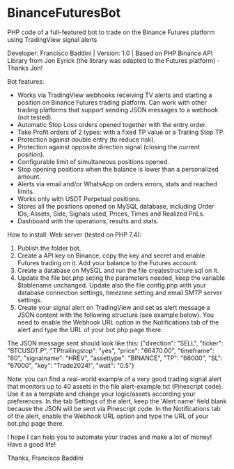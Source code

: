 # BinanceFuturesBot
PHP code of a full-featured bot to trade on the Binance Futures platform using TradingView signal alerts

Developer: Francisco Baddini | Version: 1.0 | Based on PHP Binance API Library from Jon Eyrick (the library was adapted to the Futures platform) - Thanks Jon!

Bot features:
- Works via TradingView webhooks receiving TV alerts and starting a position on Binance Futures trading platform. Can work with other trading platforms that support sending JSON messages to a webhook (not tested).
- Automatic Stop Loss orders opened together with the entry order.
- Take Profit orders of 2 types: with a fixed TP value or a Trailing Stop TP.
- Protection against double entry (to reduce risk).
- Protection against opposite direction signal (closing the current position).
- Configurable limit of simultaneous positions opened.
- Stop opening positions when the balance is lower than a personalized amount.
- Alerts via email and/or WhatsApp on orders errors, stats and reached limits.
- Works only with USDT Perpetual positions.
- Stores all the positions opened on MySQL database, including Order IDs, Assets, Side, Signals used, Prices, Times and Realized PnLs.
- Dashboard with the operations, results and stats.

How to install:
Web server (tested on PHP 7.4):
1) Publish the folder bot.
2) Create a API key on Binance, copy the key and secret and enable Futures trading on it. Add your balance to the Futures account.
3) Create a database on MySQL and run the file createstructure.sql on it.
4) Update the file bot.php seting the parameters needed, keep the variable $tablename unchanged. Update also the file config.php with your database connection settings, timezone setting and email SMTP server settings.
5) Create your signal alert on TradingView and set as alert message a JSON content with the following structure (see example below). You need to enable the Webhook URL option in the Notifications tab of the alert and type the URL of your bot.php page there.

The JSON message sent should look like this:
{"direction": "SELL", "ticker": "BTCUSDT.P", "TPtrailingstop": "yes", "price": "66470.00", "timeframe": "60", "signalname": "HREV", "assettype": "BINANCE", "TP": "66000", "SL": "67000", "key": "Trade2024!", "wait": "0.5"}

Note: you can find a real-world example of a very good trading signal alert that monitors up to 40 assets in the file alert-example.txt (Pinescript code). Use it as a template and change your logic/assets according your preferences. In the tab Settings of the alert, keep the 'Alert name' field blank because the JSON will be sent via Pinescript code. In the Notifications tab of the alert, enable the Webhook URL option and type the URL of your bot.php page there.

I hope I can help you to automate your trades and make a lot of money! Have a good life!

Thanks,
Francisco Baddini
